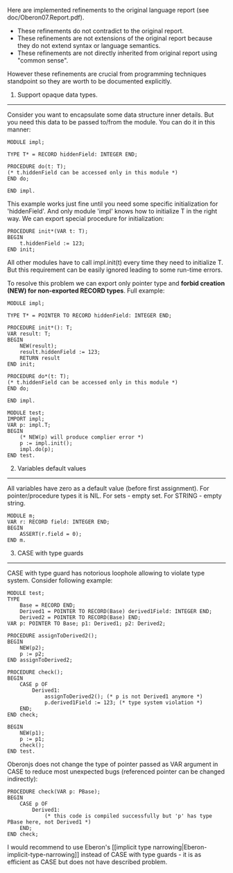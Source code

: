 Here are implemented refinements to the original language report (see doc/Oberon07.Report.pdf). 
* These refinements do not contradict to the original report.
* These refinements are not extensions of the original report because they do not extend syntax or language semantics.
* These refinements are not directly inherited from original report using "common sense".

However these refinements are crucial from programming techniques standpoint so they are worth to be documented explicitly.

1. Support opaque data types.
-----------------------------

Consider you want to encapsulate some data structure inner details. But you need this data to be passed to/from the module. You can do it in this manner:

    MODULE impl;

    TYPE T* = RECORD hiddenField: INTEGER END;

    PROCEDURE do(t: T);
    (* t.hiddenField can be accessed only in this module *)
    END do;

    END impl.

This example works just fine until you need some specific initialization for 'hiddenField'. And only module 'impl' knows how to initialize T in the right way. We can export special procedure for initialization:

    PROCEDURE init*(VAR t: T);
    BEGIN
        t.hiddenField := 123;
    END init;

All other modules have to call impl.init(t) every time they need to initialize T. But this requirement can be easily ignored leading to some run-time errors.

To resolve this problem we can export only pointer type and **forbid creation (NEW) for non-exported RECORD types**.
Full example:

    MODULE impl;

    TYPE T* = POINTER TO RECORD hiddenField: INTEGER END;

    PROCEDURE init*(): T;
    VAR result: T;
    BEGIN
    	NEW(result);
        result.hiddenField := 123;
    	RETURN result
    END init;

    PROCEDURE do*(t: T);
    (* t.hiddenField can be accessed only in this module *)
    END do;

    END impl.

    MODULE test;
    IMPORT impl;
    VAR p: impl.T;
    BEGIN
    	(* NEW(p) will produce complier error *)
    	p := impl.init();
    	impl.do(p);
    END test.

2. Variables default values
---------------------------
All variables have zero as a default value (before first assignment). For pointer/procedure types it is NIL. For sets - empty set. For STRING - empty string.

    MODULE m;
    VAR r: RECORD field: INTEGER END;
    BEGIN
        ASSERT(r.field = 0);
    END m.

3. CASE with type guards
------------------------
CASE with type guard has notorious loophole allowing to violate type system. Consider following example:

    MODULE test;
    TYPE
        Base = RECORD END; 
        Derived1 = POINTER TO RECORD(Base) derived1Field: INTEGER END;
        Derived2 = POINTER TO RECORD(Base) END;
    VAR p: POINTER TO Base; p1: Derived1; p2: Derived2;

    PROCEDURE assignToDerived2();
    BEGIN
        NEW(p2);
        p := p2;
    END assignToDerived2;

    PROCEDURE check();
    BEGIN
        CASE p OF
            Derived1: 
                assignToDerived2(); (* p is not Derived1 anymore *)
                p.derived1Field := 123; (* type system violation *)
        END;
    END check;

    BEGIN
        NEW(p1);
        p := p1;
        check();
    END test.

Oberonjs does not change the type of pointer passed as VAR argument in CASE to reduce most unexpected bugs (referenced pointer can be changed indirectly):

    PROCEDURE check(VAR p: PBase);
    BEGIN
        CASE p OF
            Derived1: 
                (* this code is compiled successfully but 'p' has type PBase here, not Derived1 *)
        END;
    END check;

I would recommend to use Eberon's [[implicit type narrowing|Eberon-implicit-type-narrowing]] instead of CASE with type guards - it is as efficient as CASE but does not have described problem. 
